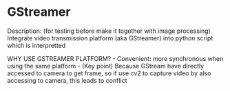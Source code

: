 # GStreamer

Description: (for testing before make it together with image processing) Integrate video transmission platform (aka GStreamer) into python script which is interpretted

WHY USE GSTREAMER PLATFORM?
    - Convenient: more synchronous when using the same platform
    - (Key point) Because GStream have directly accessed to camera to get frame, so if use cv2 to capture video by also accessing to camera, this leads to conflict 
    